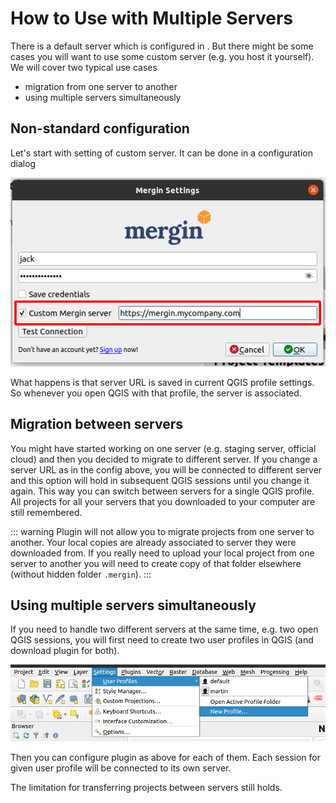 # How to Use <QGISPluginName /> with Multiple Servers

There is a default server <MainDomainNameLink /> which is configured in <QGISPluginName />. But there might be some cases you will want to use some custom server (e.g. you host it yourself). We will cover two typical use cases

- migration from one server to another
- using multiple servers simultaneously

## Non-standard configuration

Let's start with setting of custom <MainPlatformName /> server. It can be done in a configuration dialog

![](./config_dialog.png)

What happens is that server URL is saved in current QGIS profile settings. So whenever you open QGIS with that profile, the <MainPlatformName /> server is associated. 

## Migration between <MainPlatformName /> servers

You might have started working on one server (e.g. staging server, official cloud) and then you decided to migrate to different <MainPlatformName />  server. If you change a server URL as in the config above, you will be connected to different server and this option will hold in subsequent QGIS sessions until you change it again. This way you can switch between servers for a single QGIS profile. All projects for all your servers that you downloaded to your computer are still remembered. 

::: warning
 Plugin will not allow you to migrate projects from one server to another. Your local copies are already associated to server they were downloaded from. If you really need to upload your local project from one server to another you will need to create copy of that folder elsewhere (without hidden folder `.mergin`).
:::

## Using multiple servers simultaneously

If you need to handle two different servers at the same time, e.g. two open QGIS sessions, you will first need to create two user profiles in QGIS (and download plugin for both). 

![](./new_profile.png)

Then you can configure plugin as above for each of them. Each session for given user profile will be connected to its own <MainPlatformName />  server.

The limitation for transferring projects between servers still holds.